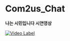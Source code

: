 # Com2us_Chat

**나는 시민입니다 시연영상**<br>

[![Video Label](http://img.youtube.com/vi/C_XdALBnfoE/0.jpg)](https://youtu.be/C_XdALBnfoE)
